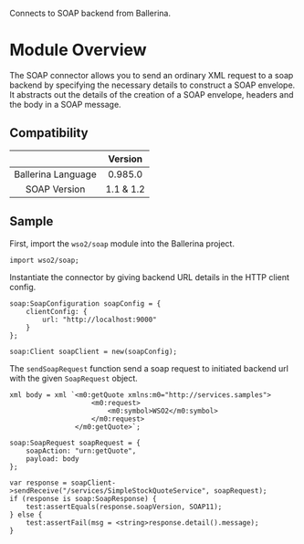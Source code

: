 Connects to SOAP backend from Ballerina. 

# Module Overview

The SOAP connector allows you to send an ordinary XML request to a soap backend by specifying the necessary details to
construct a SOAP envelope. It abstracts out the details of the creation of a SOAP envelope, headers and the body in a
SOAP message.

## Compatibility
|                          |    Version     |
|:------------------------:|:--------------:|
| Ballerina Language       | 0.985.0        |
| SOAP Version             | 1.1 & 1.2      |

## Sample

First, import the `wso2/soap` module into the Ballerina project.
```ballerina
import wso2/soap;
```

Instantiate the connector by giving backend URL details in the HTTP client config.
```ballerina
soap:SoapConfiguration soapConfig = {
    clientConfig: {
        url: "http://localhost:9000"
    }
};

soap:Client soapClient = new(soapConfig);
```

The `sendSoapRequest` function send a soap request to initiated backend url with the given `SoapRequest` object.
```ballerina
xml body = xml `<m0:getQuote xmlns:m0="http://services.samples">
                    <m0:request>
                        <m0:symbol>WSO2</m0:symbol>
                    </m0:request>
                </m0:getQuote>`;

soap:SoapRequest soapRequest = {
    soapAction: "urn:getQuote",
    payload: body
};

var response = soapClient->sendReceive("/services/SimpleStockQuoteService", soapRequest);
if (response is soap:SoapResponse) {
    test:assertEquals(response.soapVersion, SOAP11);
} else {
    test:assertFail(msg = <string>response.detail().message);
}
```
